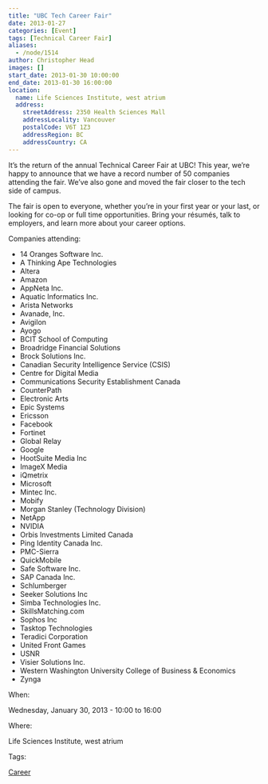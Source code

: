 ```yaml
---
title: "UBC Tech Career Fair"
date: 2013-01-27
categories: [Event]
tags: [Technical Career Fair]
aliases:
  - /node/1514
author: Christopher Head
images: []
start_date: 2013-01-30 10:00:00
end_date: 2013-01-30 16:00:00
location:
  name: Life Sciences Institute, west atrium
  address:
    streetAddress: 2350 Health Sciences Mall
    addressLocality: Vancouver
    postalCode: V6T 1Z3
    addressRegion: BC
    addressCountry: CA
---
```


It’s the return of the annual Technical Career Fair at UBC! This year, we’re happy to announce that we have a record number of 50 companies attending the fair. We’ve also gone and moved the fair closer to the tech side of campus.

The fair is open to everyone, whether you’re in your first year or your last, or looking for co-op or full time opportunities. Bring your résumés, talk to employers, and learn more about your career options.

Companies attending:

*   14 Oranges Software Inc.
*   A Thinking Ape Technologies
*   Altera
*   Amazon
*   AppNeta Inc.
*   Aquatic Informatics Inc.
*   Arista Networks
*   Avanade, Inc.
*   Avigilon
*   Ayogo
*   BCIT School of Computing
*   Broadridge Financial Solutions
*   Brock Solutions Inc.
*   Canadian Security Intelligence Service (CSIS)
*   Centre for Digital Media
*   Communications Security Establishment Canada
*   CounterPath
*   Electronic Arts
*   Epic Systems
*   Ericsson
*   Facebook
*   Fortinet
*   Global Relay
*   Google
*   HootSuite Media Inc
*   ImageX Media
*   iQmetrix
*   Microsoft
*   Mintec Inc.
*   Mobify
*   Morgan Stanley (Technology Division)
*   NetApp
*   NVIDIA
*   Orbis Investments Limited Canada
*   Ping Identity Canada Inc.
*   PMC-Sierra
*   QuickMobile
*   Safe Software Inc.
*   SAP Canada Inc.
*   Schlumberger
*   Seeker Solutions Inc
*   Simba Technologies Inc.
*   SkillsMatching.com
*   Sophos Inc
*   Tasktop Technologies
*   Teradici Corporation
*   United Front Games
*   USNR
*   Visier Solutions Inc.
*   Western Washington University College of Business & Economics
*   Zynga

When: 

Wednesday, January 30, 2013 - 10:00 to 16:00

Where: 

Life Sciences Institute, west atrium

Tags: 

[Career](/career)
